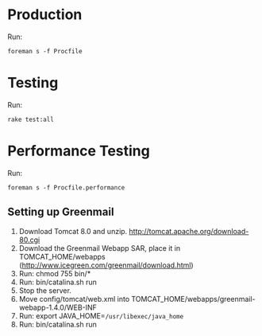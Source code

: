 # Production

Run:

    foreman s -f Procfile

# Testing

Run:

    rake test:all

# Performance Testing

Run:

    foreman s -f Procfile.performance

## Setting up Greenmail

1. Download Tomcat 8.0 and unzip. http://tomcat.apache.org/download-80.cgi
2. Download the Greenmail Webapp SAR, place it in TOMCAT_HOME/webapps (http://www.icegreen.com/greenmail/download.html)
3. Run: chmod 755 bin/*
4. Run: bin/catalina.sh run
5. Stop the server.
6. Move config/tomcat/web.xml into TOMCAT_HOME/webapps/greenmail-webapp-1.4.0/WEB-INF
7. Run: export JAVA_HOME=`/usr/libexec/java_home`
8. Run: bin/catalina.sh run

